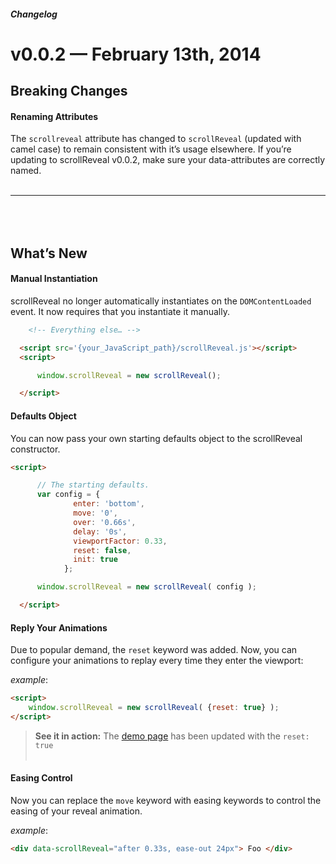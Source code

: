 ##### Changelog
# v0.0.2 — February 13th, 2014

Breaking Changes
----------------
#### Renaming Attributes
The `scrollreveal` attribute has changed to `scrollReveal` (updated with camel case) to remain consistent with it’s usage elsewhere. If you’re updating to scrollReveal v0.0.2, make sure your data-attributes are correctly named.
<br><br>
***
<br><br>
What’s New
----------
#### Manual Instantiation
scrollReveal no longer automatically instantiates on the `DOMContentLoaded` event. It now requires that you instantiate it manually.

```html
    <!-- Everything else… -->

  <script src='{your_JavaScript_path}/scrollReveal.js'></script>
  <script>

      window.scrollReveal = new scrollReveal();

  </script>
```
#### Defaults Object

You can now pass your own starting defaults object to the scrollReveal constructor.

```html
<script>

      // The starting defaults.
      var config = {
              enter: 'bottom',
              move: '0',
              over: '0.66s',
              delay: '0s',
              viewportFactor: 0.33,
              reset: false,
              init: true
            };

      window.scrollReveal = new scrollReveal( config );

  </script>
```
#### Reply Your Animations
Due to popular demand, the `reset` keyword was added. Now, you can configure your animations to replay every time they enter the viewport:

*example*:
```html
<script>
    window.scrollReveal = new scrollReveal( {reset: true} );
</script>
```

>**See it in action:** The [demo page](http://julianlloyd.me/scrollreveal) has been updated with the `reset: true`
<br><br>

#### Easing Control
Now you can replace the `move` keyword with easing keywords to control the easing of your reveal animation.

*example*:
```html
<div data-scrollReveal="after 0.33s, ease-out 24px"> Foo </div>
```